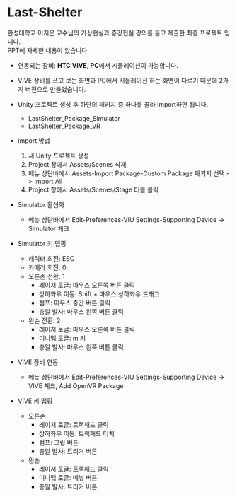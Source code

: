 # Last-Shelter

한성대학교 이지은 교수님의 가상현실과 증강현실 강의를 듣고 제출한 최종 프로젝트 입니다.<br>
PPT에 자세한 내용이 있습니다.<br>

- 연동되는 장비: **HTC VIVE**, **PC**에서 시뮬레이션이 가능합니다.
- VIVE 장비를 쓰고 보는 화면과 PC에서 시뮬레이션 하는 화면이 다르기 때문에 2가지 버전으로 만들었습니다.
- Unity 프로젝트 생성 후 하단의 패키지 중 하나를 골라 import하면 됩니다.
  - LastShelter_Package_Simulator
  - LastShelter_Package_VR

- import 방법
  1. 새 Unity 프로젝트 생성
  2. Project 창에서 Assets/Scenes 삭제
  3. 메뉴 상단바에서 Assets-Import Package-Custom Package 패키지 선택 -> Import All
  4. Project 창에서 Assets/Scenes/Stage 더블 클릭
  
- Simulator 활성화 
  - 메뉴 상단바에서 Edit-Preferences-VIU Settings-Supporting Device -> Simulator 체크
 
- Simulator 키 맵핑
  - 캐릭터 회전: ESC
  - 카메라 회전: 0
  - 오른손 전환: 1
    - 레이저 토글: 마우스 오른쪽 버튼 클릭
    - 상하좌우 이동: Shift + 마우스 상하좌우 드래그
    - 점프: 마우스 중간 버튼 클릭
    - 총알 발사: 마우스 왼쪽 버튼 클릭
  - 왼손 전환: 2
    - 레이저 토글: 마우스 오른쪽 버튼 클릭
    - 미니맵 토글: m 키
    - 총알 발사: 마우스 왼쪽 버튼 클릭
  
- VIVE 장비 연동
  - 메뉴 상단바에서 Edit-Preferences-VIU Settings-Supporting Device -> VIVE 체크, Add OpenVR Package
  
- VIVE 키 맵핑
  - 오른손
    - 레이저 토글: 트랙패드 클릭
    - 상하좌우 이동: 트랙패드 터치
    - 점프: 그립 버튼
    - 총알 발사: 트리거 버튼
  - 왼손
    - 레이저 토글: 트랙패드 클릭
    - 미니맵 토글: 메뉴 버튼
    - 총알 발사: 트리거 버튼
